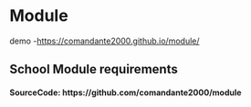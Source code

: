 # Module
demo -https://comandante2000.github.io/module/
<div>
<h2>School Module requirements
  </h2>
  <h4>
SourceCode: https://github.com/comandante2000/module
  </h4>
</div>
